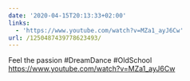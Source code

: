 ```yaml
---
date: '2020-04-15T20:13:33+02:00'
links:
  - 'https://www.youtube.com/watch?v=MZa1_ayJ6Cw'
url: /1250487439778623493/
---
```

Feel the passion #DreamDance #OldSchool https://www.youtube.com/watch?v=MZa1_ayJ6Cw
